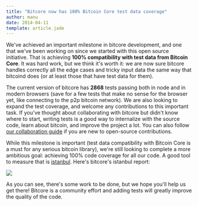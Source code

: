 ```yaml
---
title: "Bitcore now has 100% Bitcoin Core test data coverage"
author: manu
date: 2014-04-11
template: article.jade
---
```



We've achieved an important milestone in bitcore development, 
and one that we've been working on since we started with this open source initiative. 
That is achieving **100% compatibility with test data from Bitcoin
Core**. It was hard work, but we think it's worth it: we are now sure 
bitcore handles correctly all the edge cases and tricky input data
the same way that bitcoind does (or at least those that have test data for them). 

The current version of bitcore has **2868** tests passing both in node
and in modern browsers (save for a few tests that make no sense for
the browser yet, like connecting to the p2p bitcoin network). We are
also looking to expand the test coverage, and welcome any contributions
to this important task. If you've thought about collaborating with 
bitcore but didn't know where to start, writing tests is a good way
to internalize with the source code, learn about bitcoin, and improve
the project a lot. You can also follow <a href="/blog/articles/how-to-contribute/">our collaboration guide</a> if
you are new to open-source contributions.

While this milestone is important (test data compatibility with Bitcoin 
Core is a must for any serious bitcoin library), we're still looking
to complete a more ambitious goal: achieving 100% code coverage 
for all our code. A good tool to measure that is <a href="http://gotwarlost.github.io/istanbul/">
istanbul</a>. Here's bitcore's istanbul report:

<img src="/blog/images/bitcore-istanbul.png"> </img>

As you can see, there's some work to be done, but we hope you'll help us
get there! Bitcore is a community effort and adding tests will greatly improve
the quality of the code.








